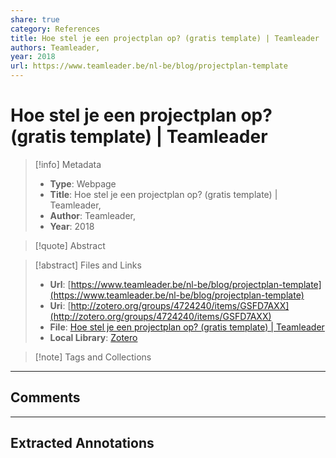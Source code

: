 ```yaml
---  
share: true  
category: References  
title: Hoe stel je een projectplan op? (gratis template) | Teamleader  
authors: Teamleader,  
year: 2018  
url: https://www.teamleader.be/nl-be/blog/projectplan-template  
---  
```

  
# Hoe stel je een projectplan op? (gratis template) | Teamleader  
  
> [!info] Metadata  
> - **Type**: Webpage  
> - **Title**: Hoe stel je een projectplan op? (gratis template) | Teamleader,   
> - **Author**: Teamleader,  
> - **Year**: 2018   
  
> [!quote] Abstract  
  
> [!abstract] Files and Links  
> - **Url**: [https://www.teamleader.be/nl-be/blog/projectplan-template](https://www.teamleader.be/nl-be/blog/projectplan-template)  
> - **Uri**: [http://zotero.org/groups/4724240/items/GSFD7AXX](http://zotero.org/groups/4724240/items/GSFD7AXX)  
> - **File**: [Hoe stel je een projectplan op? (gratis template) | Teamleader](file:///C:%5CUsers%5C20003936%5CZotero%5Cstorage%5C4JZHPGTY%5Cprojectplan-template.html)  
> - **Local Library**: [Zotero](zotero://select/groups/4724240/items/GSFD7AXX)  
  
> [!note] Tags and Collections  
  
  
----  
  
## Comments  
  
  
  
----  
  
## Extracted Annotations  
  
